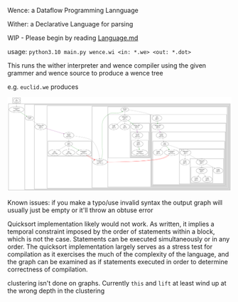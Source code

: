 Wence:  a Dataflow Programming Lannguage

Wither: a Declarative Language for parsing

WIP - Please begin by reading [Language.md](Language.md)

usage: `python3.10 main.py wence.wi <in: *.we> <out: *.dot>`

This runs the wither interpreter and wence compiler using the given grammer and wence source to produce a wence tree

e.g. `euclid.we` produces

![this graph](images/euclid.svg)

Known issues:
if you make a typo/use invalid syntax the output graph will usually just be empty or it'll throw an obtuse error

Quicksort implementation likely would not work. As written, it implies a temporal constraint imposed by the order of statements within a block, which is not the case. Statements can be executed simultaneously or in any order. The quicksort implementation largely serves as a stress test for compilation as it exercises the much of the complexity of the language, and the graph can be examined as if statements executed in order to determine correctness of compilation.

clustering isn't done on graphs. Currently `this` and `lift` at least wind up at the wrong depth in the clustering
